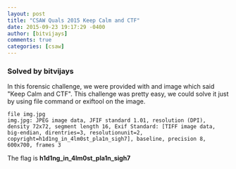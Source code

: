 ```yaml
---
layout: post
title: "CSAW Quals 2015 Keep Calm and CTF"
date: 2015-09-23 19:17:29 -0400
author: [bitvijays]
comments: true
categories: [csaw]
---
```


### Solved by bitvijays

In this forensic challenge, we were provided with and image which said "Keep Calm and CTF". This challenge was pretty easy, we could solve it just by using file command or exiftool on the image.

```
file img.jpg 
img.jpg: JPEG image data, JFIF standard 1.01, resolution (DPI), density 72x72, segment length 16, Exif Standard: [TIFF image data, big-endian, direntries=3, resolutionunit=2, copyright=h1d1ng_in_4lm0st_pla1n_sigh7], baseline, precision 8, 600x700, frames 3
```

The flag is **h1d1ng_in_4lm0st_pla1n_sigh7**
